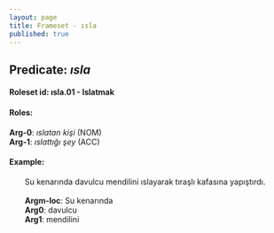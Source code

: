 ```yaml
---
layout: page
title: Frameset - ısla
published: true
---
```

<h2>Predicate: <i>ısla</i></h2>
<h4>Roleset id: ısla.01 - Islatmak<br>
<h4>Roles:</h4>
<b>Arg-0</b>: <i>ıslatan kişi</i>  (NOM) <br>
<b>Arg-1</b>: <i>ıslattığı şey</i>  (ACC) <br>
<h4>Example:</h4>
&emsp;&emsp;Su kenarında davulcu mendilini ıslayarak tıraşlı kafasına yapıştırdı.<br><br>
&emsp;&emsp;<b>Argm-loc</b>:  Su kenarında<br>
&emsp;&emsp;<b>Arg0</b>:  davulcu<br>
&emsp;&emsp;<b>Arg1</b>:  mendilini<br>

